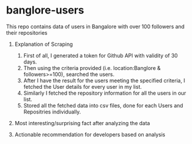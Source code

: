 # banglore-users
This repo contains data of users in Bangalore with over 100 followers and their repositories


1. Explanation of Scraping
    1. First of all, I generated a token for Github API with validity of 30 days.
    2. Then using the criteria provided (i.e. location:Banglore & followers>=100), searched the users.
    3. After I have the result for the users meeting the specified criteria, I fetched the User   details for every user in my list.
    4. Similarly I fetched the repository information for all the users in our list.
    5. Stored all the fetched data into csv files, done for each Users and Repositries individually.


2. Most interesting/surprising fact after analyzing the data

3. Actionable recommendation for developers based on  analysis